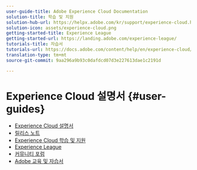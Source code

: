 ```yaml
---
user-guide-title: Adobe Experience Cloud Documentation
solution-title: 학습 및 지원
solution-hub-url: https://helpx.adobe.com/kr/support/experience-cloud.html
solution-icon: assets/experience-cloud.png
getting-started-title: Experience League
getting-started-url: https://landing.adobe.com/experience-league/
tutorials-title: 자습서
tutorials-url: https://docs.adobe.com/content/help/en/experience-cloud/tutorials/home.html
translation-type: tm+mt
source-git-commit: 9aa296a9b93c0dafdcd07d3e227613dae1c2191d

---
```



# Experience Cloud 설명서 {#user-guides}

+ [Experience Cloud 설명서](home.md)
+ [릴리스 노트](https://docs.adobe.com/content/help/en/release-notes/experience-cloud/current.html)
+ [Experience Cloud 학습 및 지원](https://helpx.adobe.com/support/experience-cloud.html)
+ [Experience League](https://experienceleague.adobe.com/)
+ [커뮤니티 포럼](https://forums.adobe.com/community/experience-cloud/)
+ [Adobe 교육 및 자습서](https://helpx.adobe.com/learning.html?promoid=KAUDK)

<!-- commenting out in case we want to switch back to displaying main solution user guides

+ [Analytics User Guides](https://docs.adobe.com/content/help/en/analytics/landing/home.html)
+ [Target User Guide](https://docs.adobe.com/content/help/en/target/using/target-home.html)
+ [Campaign Standard User Guide](https://docs.adobe.com/content/help/en/campaign-standard/using/campaign-standard-home.html)
+ [Campaign Classic User Guide](https://docs.adobe.com/content/help/en/campaign-classic/using/campaign-classic-home.html)
+ [Audience Manager User Guide](https://docs.adobe.com/content/help/en/audience-manager/user-guide/aam-home.html)
+ [AEM 6.5 User Guides](https://docs.adobe.com/content/help/en/experience-manager-65/user-guide/home.html)

-->
